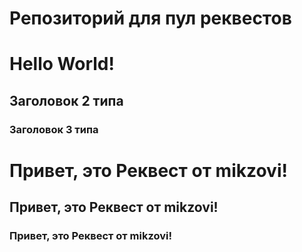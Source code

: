 # Репозиторий для пул реквестов

# Hello World!

## Заголовок 2  типа

### Заголовок 3 типа

# Привет, это Реквест от mikzovi!

## Привет, это Реквест от mikzovi!

### Привет, это Реквест от mikzovi!